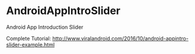 # AndroidAppIntroSlider
Android App Introduction Slider

Complete Tutorial: http://www.viralandroid.com/2016/10/android-appintro-slider-example.html
